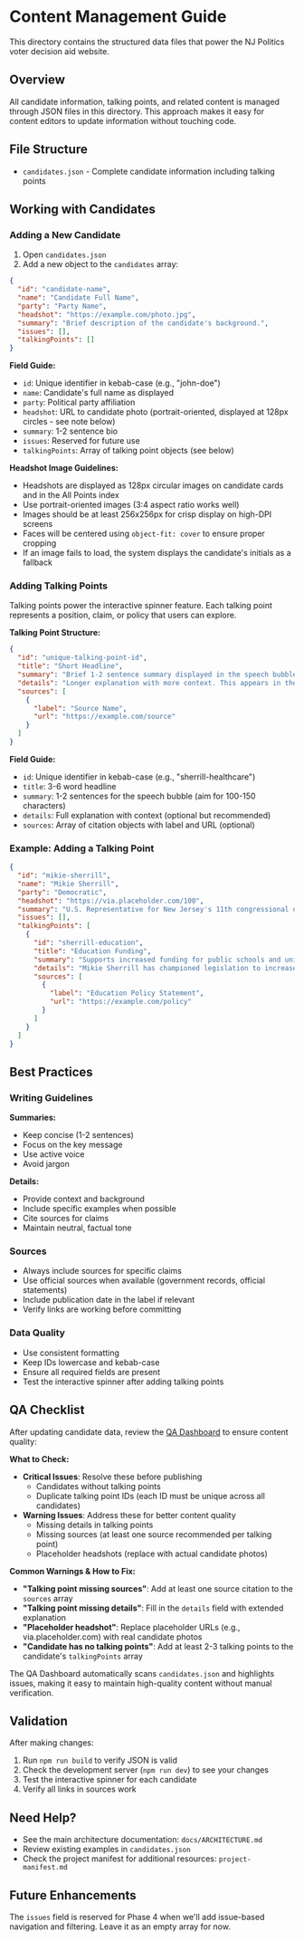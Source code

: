 # Content Management Guide

This directory contains the structured data files that power the NJ Politics voter decision aid website.

## Overview

All candidate information, talking points, and related content is managed through JSON files in this directory. This approach makes it easy for content editors to update information without touching code.

## File Structure

- `candidates.json` - Complete candidate information including talking points

## Working with Candidates

### Adding a New Candidate

1. Open `candidates.json`
2. Add a new object to the `candidates` array:

```json
{
  "id": "candidate-name",
  "name": "Candidate Full Name",
  "party": "Party Name",
  "headshot": "https://example.com/photo.jpg",
  "summary": "Brief description of the candidate's background.",
  "issues": [],
  "talkingPoints": []
}
```

**Field Guide:**
- `id`: Unique identifier in kebab-case (e.g., "john-doe")
- `name`: Candidate's full name as displayed
- `party`: Political party affiliation
- `headshot`: URL to candidate photo (portrait-oriented, displayed at 128px circles - see note below)
- `summary`: 1-2 sentence bio
- `issues`: Reserved for future use
- `talkingPoints`: Array of talking point objects (see below)

**Headshot Image Guidelines:**
- Headshots are displayed as 128px circular images on candidate cards and in the All Points index
- Use portrait-oriented images (3:4 aspect ratio works well)
- Images should be at least 256x256px for crisp display on high-DPI screens
- Faces will be centered using `object-fit: cover` to ensure proper cropping
- If an image fails to load, the system displays the candidate's initials as a fallback

### Adding Talking Points

Talking points power the interactive spinner feature. Each talking point represents a position, claim, or policy that users can explore.

**Talking Point Structure:**

```json
{
  "id": "unique-talking-point-id",
  "title": "Short Headline",
  "summary": "Brief 1-2 sentence summary displayed in the speech bubble.",
  "details": "Longer explanation with more context. This appears in the modal when users click for details.",
  "sources": [
    {
      "label": "Source Name",
      "url": "https://example.com/source"
    }
  ]
}
```

**Field Guide:**
- `id`: Unique identifier in kebab-case (e.g., "sherrill-healthcare")
- `title`: 3-6 word headline
- `summary`: 1-2 sentences for the speech bubble (aim for 100-150 characters)
- `details`: Full explanation with context (optional but recommended)
- `sources`: Array of citation objects with label and URL (optional)

### Example: Adding a Talking Point

```json
{
  "id": "mikie-sherrill",
  "name": "Mikie Sherrill",
  "party": "Democratic",
  "headshot": "https://via.placeholder.com/100",
  "summary": "U.S. Representative for New Jersey's 11th congressional district.",
  "issues": [],
  "talkingPoints": [
    {
      "id": "sherrill-education",
      "title": "Education Funding",
      "summary": "Supports increased funding for public schools and universal pre-K programs.",
      "details": "Mikie Sherrill has championed legislation to increase federal education funding, with a focus on reducing class sizes and expanding access to early childhood education. Her education plan includes increased teacher salaries and modernized school facilities.",
      "sources": [
        {
          "label": "Education Policy Statement",
          "url": "https://example.com/policy"
        }
      ]
    }
  ]
}
```

## Best Practices

### Writing Guidelines

**Summaries:**
- Keep concise (1-2 sentences)
- Focus on the key message
- Use active voice
- Avoid jargon

**Details:**
- Provide context and background
- Include specific examples when possible
- Cite sources for claims
- Maintain neutral, factual tone

### Sources

- Always include sources for specific claims
- Use official sources when available (government records, official statements)
- Include publication date in the label if relevant
- Verify links are working before committing

### Data Quality

- Use consistent formatting
- Keep IDs lowercase and kebab-case
- Ensure all required fields are present
- Test the interactive spinner after adding talking points

## QA Checklist

After updating candidate data, review the [QA Dashboard](/qa/) to ensure content quality:

**What to Check:**
- **Critical Issues**: Resolve these before publishing
  - Candidates without talking points
  - Duplicate talking point IDs (each ID must be unique across all candidates)
- **Warning Issues**: Address these for better content quality
  - Missing details in talking points
  - Missing sources (at least one source recommended per talking point)
  - Placeholder headshots (replace with actual candidate photos)

**Common Warnings & How to Fix:**
- **"Talking point missing sources"**: Add at least one source citation to the `sources` array
- **"Talking point missing details"**: Fill in the `details` field with extended explanation
- **"Placeholder headshot"**: Replace placeholder URLs (e.g., via.placeholder.com) with real candidate photos
- **"Candidate has no talking points"**: Add at least 2-3 talking points to the candidate's `talkingPoints` array

The QA Dashboard automatically scans `candidates.json` and highlights issues, making it easy to maintain high-quality content without manual verification.

## Validation

After making changes:

1. Run `npm run build` to verify JSON is valid
2. Check the development server (`npm run dev`) to see your changes
3. Test the interactive spinner for each candidate
4. Verify all links in sources work

## Need Help?

- See the main architecture documentation: `docs/ARCHITECTURE.md`
- Review existing examples in `candidates.json`
- Check the project manifest for additional resources: `project-manifest.md`

## Future Enhancements

The `issues` field is reserved for Phase 4 when we'll add issue-based navigation and filtering. Leave it as an empty array for now.
